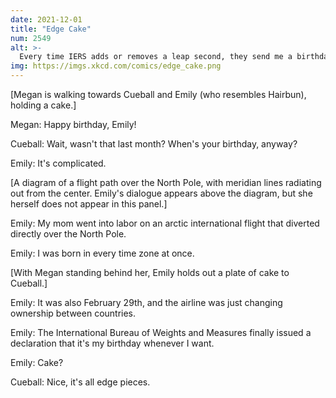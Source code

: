 ```yaml
---
date: 2021-12-01
title: "Edge Cake"
num: 2549
alt: >-
  Every time IERS adds or removes a leap second, they send me a birthday cake out of superstition.
img: https://imgs.xkcd.com/comics/edge_cake.png
---
```

[Megan is walking towards Cueball and Emily (who resembles Hairbun), holding a cake.]

Megan: Happy birthday, Emily!

Cueball: Wait, wasn't that last month? When's your birthday, anyway?

Emily: It's complicated.

[A diagram of a flight path over the North Pole, with meridian lines radiating out from the center. Emily's dialogue appears above the diagram, but she herself does not appear in this panel.]

Emily: My mom went into labor on an arctic international flight that diverted directly over the North Pole.

Emily: I was born in every time zone at once.

[With Megan standing behind her, Emily holds out a plate of cake to Cueball.]

Emily: It was also February 29th, and the airline was just changing ownership between countries.

Emily: The International Bureau of Weights and Measures finally issued a declaration that it's my birthday whenever I want.

Emily: Cake?

Cueball: Nice, it's all edge pieces.